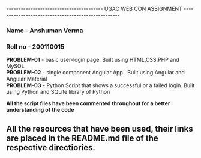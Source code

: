 ---------------------------------------- UGAC WEB CON ASSIGNMENT ---------------------------------------------------
### Name - Anshuman Verma 
### Roll no - 200110015 

**PROBLEM-01** - basic user-login page. Built using HTML,CSS,PHP and MySQL <br />
**PROBLEM-02** - single component Angular App . Built using Angular and Angular Material <br />
**PROBLEM-03** - Python Script that shows a successful or a failed login. Built using Python and SQLite library of Python <br />

**All the script files have been commented throughout for a better understanding of the code** <br />


All the resources that have been used, their links are placed in the README.md file of the respective directiories.
-------------------------------------------------------------------------------------------------------------------
